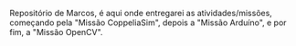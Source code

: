 Repositório de Marcos, é aqui onde entregarei as atividades/missões, começando pela "Missão CoppeliaSim", depois a "Missão Arduíno", e por fim, a "Missão OpenCV".
